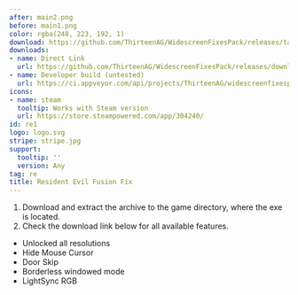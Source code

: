 ```yaml
---
after: main2.png
before: main1.png
color: rgba(248, 223, 192, 1)
download: https://github.com/ThirteenAG/WidescreenFixesPack/releases/tag/re1
downloads:
- name: Direct Link
  url: https://github.com/ThirteenAG/WidescreenFixesPack/releases/download/re1/ResidentEvil1.FusionFix.zip
- name: Developer build (untested)
  url: https://ci.appveyor.com/api/projects/ThirteenAG/widescreenfixespack/artifacts/ResidentEvil1.FusionFix.zip?branch=master
icons:
- name: steam
  tooltip: Works with Steam version
  url: https://store.steampowered.com/app/304240/
id: re1
logo: logo.svg
stripe: stripe.jpg
support:
  tooltip: ''
  version: Any
tag: re
title: Resident Evil Fusion Fix
---
```


1. Download and extract the archive to the game directory, where the exe is located.
2. Check the download link below for all available features.

* Unlocked all resolutions
* Hide Mouse Cursor
* Door Skip
* Borderless windowed mode
* LightSync RGB
